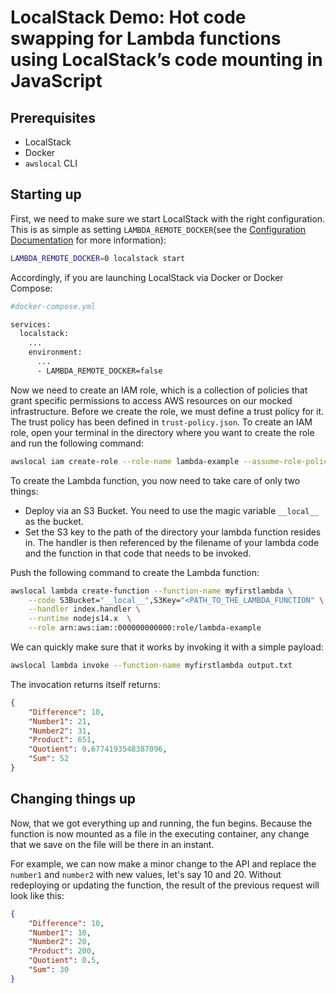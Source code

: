 # LocalStack Demo: Hot code swapping for Lambda functions using LocalStack’s code mounting in JavaScript

## Prerequisites

* LocalStack
* Docker
* `awslocal` CLI

## Starting up

First, we need to make sure we start LocalStack with the right configuration. This is as simple as setting `LAMBDA_REMOTE_DOCKER`(see the [Configuration Documentation](https://docs.localstack.cloud/localstack/configuration/#lambda) for more information):

```bash
LAMBDA_REMOTE_DOCKER=0 localstack start
```

Accordingly, if you are launching LocalStack via Docker or Docker Compose:

```bash
#docker-compose.yml

services:
  localstack:
    ...
    environment:
      ...
      - LAMBDA_REMOTE_DOCKER=false
```

Now we need to create an IAM role, which is a collection of policies that grant specific permissions to access AWS resources on our mocked infrastructure. Before we create the role, we must define a trust policy for it. The trust policy has been defined in `trust-policy.json`. To create an IAM role, open your terminal in the directory where you want to create the role and run the following command:

```bash
awslocal iam create-role --role-name lambda-example --assume-role-policy-document ./trust-policy.json
```

To create the Lambda function, you now need to take care of only two things:

- Deploy via an S3 Bucket. You need to use the magic variable `__local__` as the bucket.
- Set the S3 key to the path of the directory your lambda function resides in. The handler is then referenced by the filename of your lambda code and the function in that code that needs to be invoked.

Push the following command to create the Lambda function:

```bash
awslocal lambda create-function --function-name myfirstlambda \
    --code S3Bucket="__local__",S3Key="<PATH_TO_THE_LAMBDA_FUNCTION" \
    --handler index.handler \
    --runtime nodejs14.x  \
    --role arn:aws:iam::000000000000:role/lambda-example
```

We can quickly make sure that it works by invoking it with a simple payload:

```bash
awslocal lambda invoke --function-name myfirstlambda output.txt
```

The invocation returns itself returns:

```json
{
	"Difference": 10,
	"Number1": 21,
	"Number2": 31,
	"Product": 651,
	"Quotient": 0.6774193548387096,
	"Sum": 52
}
```

## Changing things up

Now, that we got everything up and running, the fun begins. Because the function is now mounted as a file in the executing container, any change that we save on the file will be there in an instant.

For example, we can now make a minor change to the API and replace the `number1` and `number2` with new values, let's say 10 and 20. Without redeploying or updating the function, the result of the previous request will look like this:

```json
{
	"Difference": 10,
	"Number1": 10,
	"Number2": 20,
	"Product": 200,
	"Quotient": 0.5,
	"Sum": 30
}
```

